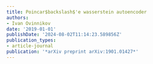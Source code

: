 ```yaml
---
title: Poincar$backslash$'e wasserstein autoencoder
authors:
- Ivan Ovinnikov
date: '2019-01-01'
publishDate: '2024-08-02T11:14:23.589856Z'
publication_types:
- article-journal
publication: '*arXiv preprint arXiv:1901.01427*'
---
```

